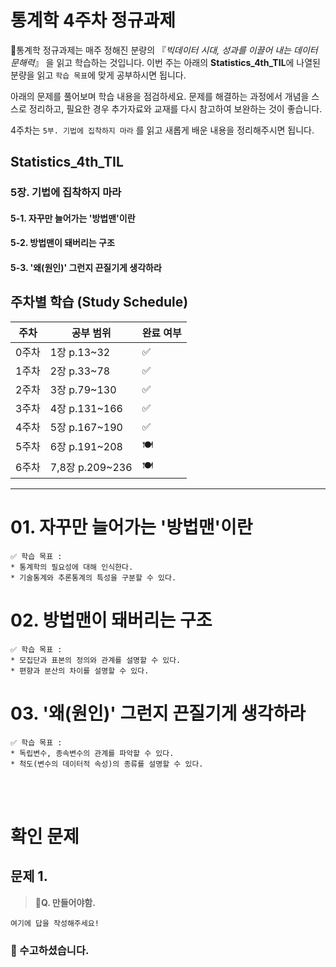 # 통계학 4주차 정규과제

📌통계학 정규과제는 매주 정해진 분량의 『*빅데이터 시대, 성과를 이끌어 내는 데이터 문해력*』 을 읽고 학습하는 것입니다. 이번 주는 아래의 **Statistics_4th_TIL**에 나열된 분량을 읽고 `학습 목표`에 맞게 공부하시면 됩니다.

아래의 문제를 풀어보며 학습 내용을 점검하세요. 문제를 해결하는 과정에서 개념을 스스로 정리하고, 필요한 경우 추가자료와 교재를 다시 참고하여 보완하는 것이 좋습니다.

4주차는 `5부. 기법에 집착하지 마라` 를 읽고 새롭게 배운 내용을 정리해주시면 됩니다.


## Statistics_4th_TIL

### 5장. 기법에 집착하지 마라

#### 5-1. 자꾸만 늘어가는 '방법맨'이란

#### 5-2. 방법맨이 돼버리는 구조

#### 5-3. '왜(원인)' 그런지 끈질기게 생각하라

<!-- 5-4. 도전문제! 부분은 따로 문제를 풀어보세요. 필수로 제출하실 필요는 없습니다.-->





## 주차별 학습 (Study Schedule)

| 주차  | 공부 범위       | 완료 여부 |
| ----- | --------------- | --------- |
| 0주차 | 1장 p.13~32     | ✅         |
| 1주차 | 2장 p.33~78     | ✅         |
| 2주차 | 3장 p.79~130    | ✅         |
| 3주차 | 4장 p.131~166   | ✅         |
| 4주차 | 5장 p.167~190   | ✅         |
| 5주차 | 6장 p.191~208   | 🍽️         |
| 6주차 | 7,8장 p.209~236 | 🍽️         |

<!-- 여기까진 그대로 둬 주세요-->



---

# 01. 자꾸만 늘어가는 '방법맨'이란

```
✅ 학습 목표 :
* 통계학의 필요성에 대해 인식한다.
* 기술통계와 추론통계의 특성을 구분할 수 있다.
```

<!-- 새롭게 배운 내용을 자유롭게 정리해주세요.-->




# 02. 방법맨이 돼버리는 구조

```
✅ 학습 목표 :
* 모집단과 표본의 정의와 관계를 설명할 수 있다.
* 편향과 분산의 차이를 설명할 수 있다.
```

<!-- 새롭게 배운 내용을 자유롭게 정리해주세요.-->




# 03. '왜(원인)' 그런지 끈질기게 생각하라

```
✅ 학습 목표 :
* 독립변수, 종속변수의 관계를 파악할 수 있다.
* 척도(변수의 데이터적 속성)의 종류를 설명할 수 있다.
```

<!-- 새롭게 배운 내용을 자유롭게 정리해주세요.-->



<br>
<br>

# 확인 문제

## 문제 1.

> **🧚Q. 만들어야함.**





<!--학습한 개념을 활용하여 자유롭게 설명해 보세요. 구체적인 예시를 들어 설명하면 더욱 좋습니다.-->

```
여기에 답을 작성해주세요!
```

### 🎉 수고하셨습니다.